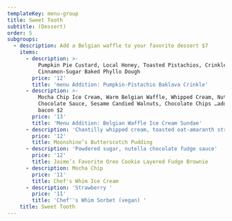 ```yaml
---
templateKey: menu-group
title: Sweet Tooth
subtitle: (Dessert)
order: 5
subgroups:
  - description: Add a Belgian waffle to your favorite dessert $7
    items:
      - description: >-
          Pumpkin Pie Custard, Local Honey, Toasted Pistachios, Crinkled
          Cinnamon-Sugar Baked Phyllo Dough  
        price: '12'
        title: 'menu Addition: Pumpkin-Pistachio Baklava Crinkle'
      - description: >-
          Mocha Chip Ice Cream, Warm Belgian Waffle, Whipped Cream, Nutella
          Chocolate Sauce, Sesame Candied Walnuts, Chocolate Chips …add candied
          bacon $2
        price: '13'
        title: 'Menu Addition: Belgian Waffle Ice Cream Sundae'
      - description: 'Chantilly whipped cream, toasted oat-amaranth streusel'
        price: '12'
        title: Moonshine’s Butterscotch Pudding
      - description: 'Powdered sugar, nutella chocolate fudge sauce'
        price: '12'
        title: Jaime’s Favorite Oreo Cookie Layered Fudge Brownie
      - description: Mocha Chip
        price: '11'
        title: Chef's Whim Ice Cream
      - description: 'Strawberry '
        price: '11'
        title: 'Chef''s Whim Sorbet (vegan) '
    title: Sweet Tooth
---
```


